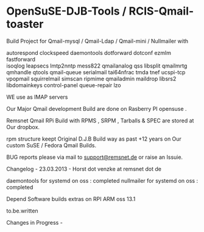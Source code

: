 OpenSuSE-DJB-Tools / RCIS-Qmail-toaster 
===========================================

Build Project for Qmail-mysql / Qmail-Ldap  / Qmail-mini / Nullmailer  with 

autorespond clockspeed daemontools  dotforward dotconf ezmlm fastforward  
isoqlog leapsecs lmtp2nntp mess822 qmailanalog qss libsplit
qmailmrtg qmhandle qtools qmail-queue serialmail tai64nfrac tmda tnef ucspi-tcp
vpopmail squirrelmail simscan ripmime qmailadmin maildrop libsrs2 libdomainkeys
control-panel queue-repair lzo 

WE use as IMAP servers 

Our Major Qmail development Build are done on Rasberry PI opensuse .

Remsnet Qmail  RPi Build with RPMS , SRPM , Tarballs & SPEC are stored at Our dropbox.

rpm structure keept Original D.J.B Build way  as past +12 years on Our custom SuSE / Fedora  Qmail Builds.

BUG reports please via mail to support@remsnet.de or raise an Issuie.


Changelog - 23.03.2013 - Horst dot venzke at remsnet dot de

 daemontools for systemd  on oss   : completed 
 nullmailer for systemd   on oss   : completed 


Depend Software builds extras on RPI ARM oss 13.1

 to.be.written
 
Changes in  Progress  - 

